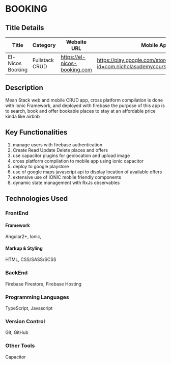 <!-- Heading -->
# BOOKING

<!-- title details -->
## Title Details
| Title             | Category        | Website URL                     | Mobile App |
| ----------------- | --------------  |---------------------------------|-------------|
| El-Nicos Booking | Fullstack CRUD | https://el-nicos-booking.com | https://play.google.com/store/apps/details?id=com.nicholasudemycourse.ionic4bookingapp |

## Description
Mean Stack web and mobile CRUD app, cross platform compilation is done with Ionic Framework, and deployed with firebase
the purpose of this app is to search, book and offer bookable places to stay at an affordable price
kinda like airbnb

## Key Functionalities
1. manage users with firebase authentication
1. Create Read Update Delete places and offers
1. use capacitor plugins for geolocation and upload image
1. cross platform compilation to mobile app using ionic capacitor
1. deploy to google playstore
1. use of google maps javascript api to display location of available offers
1. extensive use of IONIC mobile friendly components
1. dynamic state management with RxJs observables


## Technologies Used
### **FrontEnd**
#### Framework
Angular2+, Ionic,
#### Markup & Styling
HTML, CSS/SASS/SCSS

### **BackEnd**
Firebase Firestore, Firebase Hosting

### **Programming Languages**
TypeScript, Javascript

### **Version Control**
Git, GitHub

### **Other Tools**
Capacitor

